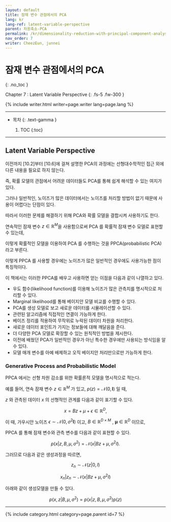 ```yaml
---
layout: default
title: 잠재 변수 관점에서의 PCA
lang: kr
lang-ref: latent-variable-perspective
parent: 차원축소-PCA
permalink: /kr/dimensionality-reduction-with-principal-component-analysis/10-7
nav_order: 7
writer: CheezEun, junnei
---
```


# 잠재 변수 관점에서의 PCA
{: .no_toc }


Chapter 7 : Latent Variable Perspective
{: .fs-5 .fw-300 }


{% include writer.html writer=page.writer lang=page.lang %}

---

- 목차
    {: .text-gamma }

    1. TOC
    {:toc}

---

## Latent Variable Perspective

이전까지 [10.2]부터 [10.6]에 걸쳐 설명한 PCA의 과정에는 선형대수학적인 접근 외에 다른 내용을 필요로 하지 않는다.

즉, 확률 모델의 관점에서 어려운 데이터들도 PCA를 통해 쉽게 해석할 수 있는 여지가 있다. 

그러나 일반적인, 노이즈가 많은 데이터에서는 노이즈를 처리할 방법이 없기 때문에 사용이 어렵다는 단점이 있다. 

따라서 이러한 문제를 해결하기 위해 PCA와 확률 모델을 결합시켜 사용하기도 한다.


연속적인 잠재 변수 $z \in \mathbb{R}^M$을 사용함으로써 PCA 를 확률적 잠재 변수 모델로 표현할 수 있는데,

이렇게 확률적인 모델을 이용하여 PCA 를 수행하는 것을 PPCA(probabilistic PCA) 라고 부른다.

이렇게 PPCA 를 사용할 경우에는 노이즈가 많은 일반적인 경우에도 사용가능한 점이 특징적이다.


이 책에서는 이러한 PPCA를 배우고 사용하면 얻는 이점을 다음과 같이 나열하고 있다.

- 우도 함수(likelihood function)를 이용해 노이즈가 많은 관측치를 명시적으로 처리할 수 있다.
- Marginal likelihood를 통해 베이지안 모델 비교를 수행할 수 있다.
- PCA를 생성 모델로 보고 새로운 데이터를 시뮬레이션할 수 있다.
- 관련된 알고리즘에 직접적인 연결이 가능하게 한다.
- 베이즈 정리를 적용하여 무작위로 누락된 데이터 차원을 처리한다.
- 새로운 데이터 포인트가 가지는 정보들에 대해 깨달음을 준다.
- 더 다양한 PCA 모델로 확장할 수 있는 원칙적인 방법을 제시한다.
- 이전에 배웠던 PCA가 일반적인 경우가 아닌 특수한 경우에만 사용되는 방식임을 알 수 있다.
- 모델 매개 변수를 아예 배제하고 오직 베이지안 처리만으로만 가능하게 한다.

### Generative Process and Probabilistic Model

PPCA 에서는 선형 차원 감소를 위한 확률론적 모델을 명시적으로 적는다.

예를 들어, 연속 잠재 변수 $z \in \mathbb{R}^M$ 가 있고,  $p(z) = \mathcal{N}(0,\boldsymbol{I})$ 일 때,

$z$ 와 관측된 데이터  $x$ 의 선형적인 관계를 다음과 같이 표기할 수 있다.

$$
x=Bz+\mu+\epsilon \in \mathbb{R}^D,
$$

이 때, 가우시안 노이즈 $\epsilon \sim \mathcal{N}(0,\sigma^2\boldsymbol{I})$ 이고, $B \in \mathbb{R}^{D \times M}$ , $\boldsymbol{\mu} \in \mathbb{R}^{D }$   이므로,

PPCA 를 통해 잠재 변수와 관측 변수를 다음과 같이 표현할 수 있다.

$$
p(x|z,B,\mu,\sigma^2)= \mathcal{N}(x|Bz+\mu,\sigma^2I).
$$

그러므로 다음과 같은 생성과정을 따르면,

$$
z_n \sim \mathcal{N}(z|0,I)
$$

$$
x_n|z_n \sim \mathcal{N}(x|Bz+\mu,\sigma^2I)
$$

아래와 같이 생성모델을 만들 수 있다.

$$
p(x, z|B, \mu,\sigma^2) = p(x|z, B, \mu,\sigma^2)p(z)
$$

---

{% include category.html category=page.parent id=7 %}

